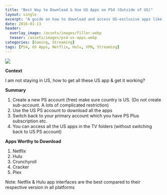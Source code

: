 ```yaml
---
title: "Best Way to Download & Use US Apps on PS4 (Outside of US)"
layout: single
excerpt: "A guide on how to download and access US-exclusive apps like Netflix, Hulu, and Plex on PS4 from outside the US."
date: 2016-01-13
header:
  overlay_image: /assets/images/filler.webp
  teaser: /assets/images/ps4-us-apps.webp
categories: [Gaming, Streaming]
tags: [PS4, US Apps, Netflix, Hulu, VPN, Streaming]
---
```


[![](https://blogger.googleusercontent.com/img/b/R29vZ2xl/AVvXsEjWBAdNrdLRR5uaK4Nz52nlGizQofTcrSKRjhoAz5-AJ-NmJftfsu6AUTAv6Vauixbw-O3Y8URaOiMAOfLvU8ASO77F7sONeqe2A9yjL4tAJOTqtNqMvGRcaa0hg8j3c3EqT4WsfsWifAM/s320/652x368xclip_image026.jpg.pagespeed.gp%252Bjp%252Bjw%252Bpj%252Bjs%252Brj%252Brp%252Brw%252Bri%252Bcp%252Bmd.ic.ZDii5tYqdp.jpg)](https://blogger.googleusercontent.com/img/b/R29vZ2xl/AVvXsEjWBAdNrdLRR5uaK4Nz52nlGizQofTcrSKRjhoAz5-AJ-NmJftfsu6AUTAv6Vauixbw-O3Y8URaOiMAOfLvU8ASO77F7sONeqe2A9yjL4tAJOTqtNqMvGRcaa0hg8j3c3EqT4WsfsWifAM/s1600/652x368xclip_image026.jpg.pagespeed.gp%252Bjp%252Bjw%252Bpj%252Bjs%252Brj%252Brp%252Brw%252Bri%252Bcp%252Bmd.ic.ZDii5tYqdp.jpg)
  

**Context**  

I am not staying in US, how to get all these US app & get it working?  

  

**Summary**  

  

1. Create a new PS account (free) make sure country is US. (Do not create sub-account. A lots of complicated restriction)
2. Use the US PS account to download all the apps
3. Switch back to your primary account which you have PS Plus subscription etc.
4. You can access all the US apps in the TV folders (without switching back to US PS account)

  

**Apps Worthy to Download**

1. Netflix
2. Hulu
3. Crunchyroll
4. Cracker
5. Plex

Note: Netflix & Hulu app interfaces are the best compared to their respective version in all platforms
  



